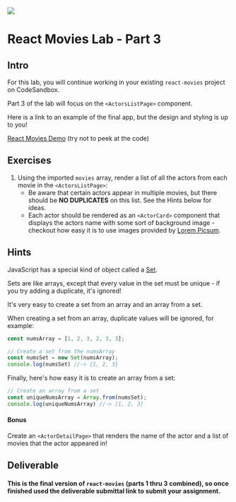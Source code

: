 <img src="https://images.unsplash.com/photo-1542204165-65bf26472b9b?ixid=MnwxMjA3fDB8MHxwaG90by1wYWdlfHx8fGVufDB8fHx8&ixlib=rb-1.2.1&auto=format&fit=crop&w=1267&q=80">

# React Movies Lab - Part 3

## Intro

For this lab, you will continue working in your existing `react-movies` project on CodeSandbox.

Part 3 of the lab will focus on the `<ActorsListPage>` component.

Here is a link to an example of the final app, but the design and styling is up to you!

[React Movies Demo](https://2i5en.csb.app/) (try not to peek at the code)


## Exercises

1. Using the imported `movies` array, render a list of all the actors from each movie in the `<ActorsListPage>`:
	- Be aware that certain actors appear in multiple movies, but there should be **NO DUPLICATES** on this list. See the Hints below for ideas.
	- Each actor should be rendered as an `<ActorCard>` component that displays the actors name with some sort of background image - checkout how easy it is to use images provided by [Lorem Picsum](https://picsum.photos/).
	
## Hints

JavaScript has a special kind of object called a [Set](https://developer.mozilla.org/en-US/docs/Web/JavaScript/Reference/Global_Objects/Set).

Sets are like arrays, except that every value in the set must be unique - if you try adding a duplicate, it's ignored!

It's very easy to create a set from an array and an array from a set.

When creating a set from an array, duplicate values will be ignored, for example:

```js
const numsArray = [1, 2, 3, 2, 3, 3];

// Create a set from the numsArray
const numsSet = new Set(numsArray);
console.log(numsSet) //-> {1, 2, 3}
```

Finally, here's how easy it is to create an array from a set:
```js
// Create an array from a set
const uniqueNumsArray = Array.from(numsSet);
console.log(uniqueNumsArray) //-> [1, 2, 3]
```

#### Bonus

Create an `<ActorDetailPage>` that renders the name of the actor and a list of movies that the actor appeared in!

## Deliverable

#### This is the final version of `react-movies` (parts 1 thru 3 combined), so once finished used the deliverable submittal link to submit your assignment.
